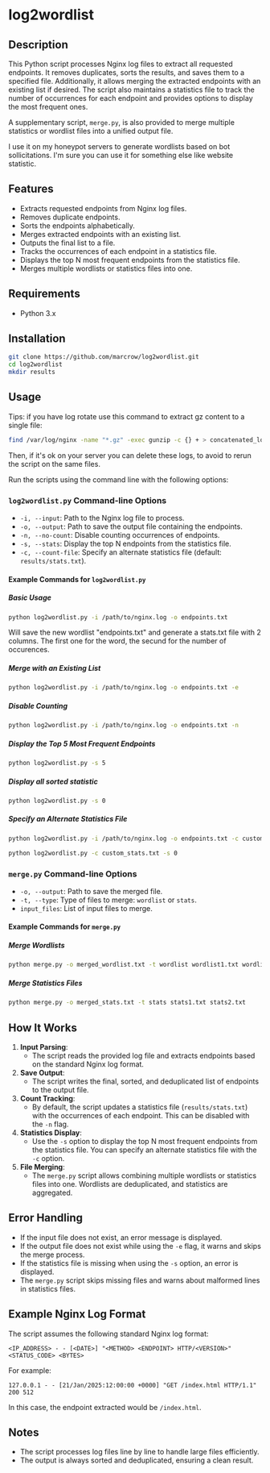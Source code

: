 # log2wordlist

## Description
This Python script processes Nginx log files to extract all requested endpoints. It removes duplicates, sorts the results, and saves them to a specified file. Additionally, it allows merging the extracted endpoints with an existing list if desired. The script also maintains a statistics file to track the number of occurrences for each endpoint and provides options to display the most frequent ones.

A supplementary script, `merge.py`, is also provided to merge multiple statistics or wordlist files into a unified output file.

I use it on my honeypot servers to generate wordlists based on bot sollicitations. I'm sure you can use it for something else like website statistic.

## Features
- Extracts requested endpoints from Nginx log files.
- Removes duplicate endpoints.
- Sorts the endpoints alphabetically.
- Merges extracted endpoints with an existing list.
- Outputs the final list to a file.
- Tracks the occurrences of each endpoint in a statistics file.
- Displays the top N most frequent endpoints from the statistics file.
- Merges multiple wordlists or statistics files into one.

## Requirements
- Python 3.x

## Installation

```bash
git clone https://github.com/marcrow/log2wordlist.git
cd log2wordlist
mkdir results
```

## Usage

Tips: if you have log rotate use this command to extract gz content to a single file: 
```bash
find /var/log/nginx -name "*.gz" -exec gunzip -c {} + > concatenated_logs.log
```
Then, if it's ok on your server you can delete these logs, to avoid to rerun the script on the same files.

Run the scripts using the command line with the following options:

### `log2wordlist.py` Command-line Options
- `-i, --input`: Path to the Nginx log file to process.
- `-o, --output`: Path to save the output file containing the endpoints.
- `-n, --no-count`: Disable counting occurrences of endpoints.
- `-s, --stats`: Display the top N endpoints from the statistics file.
- `-c, --count-file`: Specify an alternate statistics file (default: `results/stats.txt`).

#### Example Commands for `log2wordlist.py`
##### Basic Usage
```bash
python log2wordlist.py -i /path/to/nginx.log -o endpoints.txt
```

Will save the new wordlist "endpoints.txt" and generate a stats.txt file with 2 columns. 
The first one for the word, the secund for the number of occurences.

##### Merge with an Existing List
```bash
python log2wordlist.py -i /path/to/nginx.log -o endpoints.txt -e
```

##### Disable Counting
```bash
python log2wordlist.py -i /path/to/nginx.log -o endpoints.txt -n
```

##### Display the Top 5 Most Frequent Endpoints
```bash
python log2wordlist.py -s 5
```

##### Display all sorted statistic
```bash
python log2wordlist.py -s 0
```

##### Specify an Alternate Statistics File
```bash
python log2wordlist.py -i /path/to/nginx.log -o endpoints.txt -c custom_stats.txt
```

```bash
python log2wordlist.py -c custom_stats.txt -s 0
```

### `merge.py` Command-line Options
- `-o, --output`: Path to save the merged file.
- `-t, --type`: Type of files to merge: `wordlist` or `stats`.
- `input_files`: List of input files to merge.

#### Example Commands for `merge.py`
##### Merge Wordlists
```bash
python merge.py -o merged_wordlist.txt -t wordlist wordlist1.txt wordlist2.txt
```

##### Merge Statistics Files
```bash
python merge.py -o merged_stats.txt -t stats stats1.txt stats2.txt
```

## How It Works
1. **Input Parsing**:
   - The script reads the provided log file and extracts endpoints based on the standard Nginx log format.
2. **Save Output**:
   - The script writes the final, sorted, and deduplicated list of endpoints to the output file.
3. **Count Tracking**:
   - By default, the script updates a statistics file (`results/stats.txt`) with the occurrences of each endpoint. This can be disabled with the `-n` flag.
4. **Statistics Display**:
   - Use the `-s` option to display the top N most frequent endpoints from the statistics file. You can specify an alternate statistics file with the `-c` option.
5. **File Merging**:
   - The `merge.py` script allows combining multiple wordlists or statistics files into one. Wordlists are deduplicated, and statistics are aggregated.

## Error Handling
- If the input file does not exist, an error message is displayed.
- If the output file does not exist while using the `-e` flag, it warns and skips the merge process.
- If the statistics file is missing when using the `-s` option, an error is displayed.
- The `merge.py` script skips missing files and warns about malformed lines in statistics files.

## Example Nginx Log Format
The script assumes the following standard Nginx log format:
```
<IP_ADDRESS> - - [<DATE>] "<METHOD> <ENDPOINT> HTTP/<VERSION>" <STATUS_CODE> <BYTES>
```
For example:
```
127.0.0.1 - - [21/Jan/2025:12:00:00 +0000] "GET /index.html HTTP/1.1" 200 512
```
In this case, the endpoint extracted would be `/index.html`.

## Notes
- The script processes log files line by line to handle large files efficiently.
- The output is always sorted and deduplicated, ensuring a clean result.



